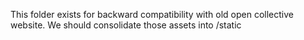 This folder exists for backward compatibility with old open collective website.
We should consolidate those assets into /static